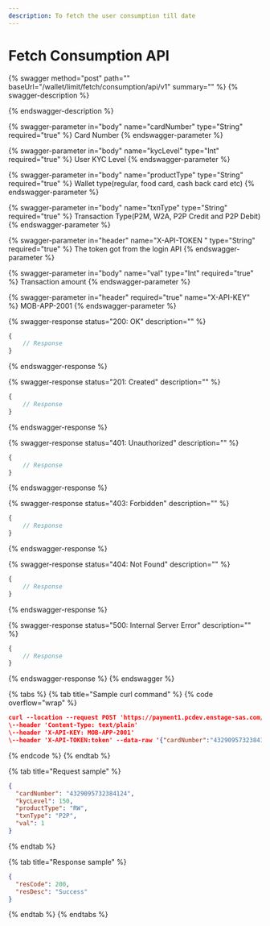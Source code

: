 ```yaml
---
description: To fetch the user consumption till date
---
```


# Fetch Consumption API



{% swagger method="post" path="" baseUrl="<domain>/wallet/limit/fetch/consumption/api/v1" summary="" %}
{% swagger-description %}

{% endswagger-description %}

{% swagger-parameter in="body" name="cardNumber" type="String" required="true" %}
​Card Number
{% endswagger-parameter %}

{% swagger-parameter in="body" name="kycLevel" type="Int" required="true" %}
User KYC Level
{% endswagger-parameter %}

{% swagger-parameter in="body" name="productType" type="String" required="true" %}
​Wallet type(regular, food card, cash back card etc)
{% endswagger-parameter %}

{% swagger-parameter in="body" name="txnType" type="String" required="true" %}
​Transaction Type(P2M, W2A, P2P Credit and P2P Debit)
{% endswagger-parameter %}

{% swagger-parameter in="header" name="X-API-TOKEN  " type="String" required="true" %}
​The token got from the login API
{% endswagger-parameter %}

{% swagger-parameter in="body" name="val" type="Int" required="true" %}
​Transaction amount
{% endswagger-parameter %}

{% swagger-parameter in="header" required="true" name="X-API-KEY" %}
MOB-APP-2001
{% endswagger-parameter %}

{% swagger-response status="200: OK" description="" %}
```javascript
{
    // Response
}
```
{% endswagger-response %}

{% swagger-response status="201: Created" description="" %}
```javascript
{
    // Response
}
```
{% endswagger-response %}

{% swagger-response status="401: Unauthorized" description="" %}
```javascript
{
    // Response
}
```
{% endswagger-response %}

{% swagger-response status="403: Forbidden" description="" %}
```javascript
{
    // Response
}
```
{% endswagger-response %}

{% swagger-response status="404: Not Found" description="" %}
```javascript
{
    // Response
}
```
{% endswagger-response %}

{% swagger-response status="500: Internal Server Error" description="" %}
```javascript
{
    // Response
}
```
{% endswagger-response %}
{% endswagger %}

{% tabs %}
{% tab title="Sample curl command" %}
{% code overflow="wrap" %}
```json
curl --location --request POST 'https://payment1.pcdev.enstage-sas.com/wallet/limit/fetch/consumption/api/v1'
\--header 'Content-Type: text/plain'
\--header 'X-API-KEY: MOB-APP-2001'
\--header 'X-API-TOKEN:token' --data-raw '{"cardNumber":"4329095732384124","kycLevel":150,"productType":"RW","txnType":"P2P","val":1}'JS
```
{% endcode %}
{% endtab %}

{% tab title="Request sample" %}
```json
{
  "cardNumber": "4329095732384124",
  "kycLevel": 150,
  "productType": "RW",
  "txnType": "P2P",
  "val": 1
}
```
{% endtab %}

{% tab title="Response sample" %}
```json
{
  "resCode": 200,
  "resDesc": "Success"
}
```
{% endtab %}
{% endtabs %}
